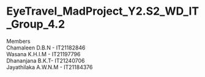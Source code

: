 # EyeTravel_MadProject_Y2.S2_WD_IT_Group_4.2

Members <br/>
Chamaleen D.B.N - IT21182846 </br>
Wasana K.H.I.M - IT21197796</br>
Dhananjana B.K.T- IT21240706 </br>
Jayathilaka A.W.N.M - IT21184376

